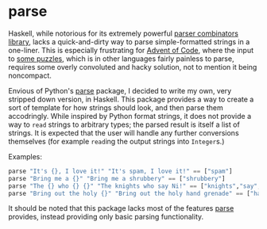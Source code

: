 # parse
Haskell, while notorious for its extremely powerful [parser combinators
library](https://hackage.haskell.org/package/parsec), lacks a quick-and-dirty way to parse
simple-formatted strings in a one-liner. This is especially frustrating for [Advent of
Code](https://adventofcode.com/), where the input to [some
puzzles](https://adventofcode.com/2021/day/5), which is in other languages fairly painless to parse,
requires some overly convoluted and hacky solution, not to mention it being noncompact.

Envious of Python's [parse](https://pypi.org/project/parse/) package, I decided to write my own,
very stripped down version, in Haskell. This package provides a way to create a sort of template for
how strings should look, and then parse them accodringly. While inspired by Python format strings,
it does not provide a way to `read` strings to arbitrary types; the parsed result is itself a list
of strings. It is expected that the user will handle any further conversions themselves (for example
`read`ing the output strings into `Integer`s.)

Examples:
```hs
parse "It's {}, I love it!" "It's spam, I love it!" == ["spam"]
parse "Bring me a {}" "Bring me a shrubbery" == ["shrubbery"]
parse "The {} who {} {}" "The knights who say Ni!" == ["knights","say","Ni!"]
parse "Bring out the holy {}" "Bring out the holy hand grenade" == ["hand grenade"]
```

It should be noted that this package lacks most of the features
[parse](https://pypi.org/project/parse/) provides, instead providing only basic parsing
functionality.
